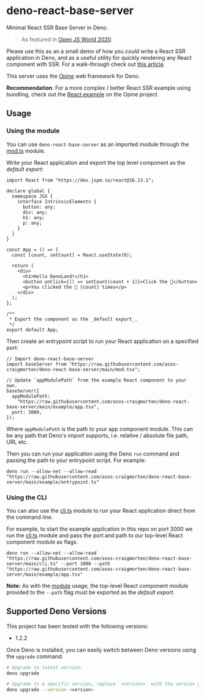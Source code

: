 # deno-react-base-server

Minimal React SSR Base Server in Deno.

> As featured in [Open JS World 2020](https://www.youtube.com/watch?v=doug6st5vAs).

Please use this as an a small demo of how you _could_ write a React SSR application in Deno, and as a useful utility for quickly rendering any React component with SSR. For a walk-through check out [this article](https://dev.to/craigmorten/writing-a-react-ssr-app-in-deno-2m7).

This server uses the [Opine](https://github.com/asos-craigmorten/opine) web framework for Deno.

**Recommendation**: For a more complex / better React SSR example using bundling, check out the [React example](https://github.com/asos-craigmorten/opine/tree/main/examples/react) on the Opine project.

## Usage

### Using the module

You can use `deno-react-base-server` as an imported module through the [mod.ts](./mod.ts) module.

Write your React application and export the top level component as the _default export_:

```tsx
import React from "https://dev.jspm.io/react@16.13.1";

declare global {
  namespace JSX {
    interface IntrinsicElements {
      button: any;
      div: any;
      h1: any;
      p: any;
    }
  }
}

const App = () => {
  const [count, setCount] = React.useState(0);

  return (
    <div>
      <h1>Hello DenoLand!</h1>
      <button onClick={() => setCount(count + 1)}>Click the 🦕</button>
      <p>You clicked the 🦕 {count} times</p>
    </div>
  );
};

/**
 * Export the component as the _default export_.
 */
export default App;
```

Then create an entrypoint script to run your React application on a specified port:

```tsx
// Import deno-react-base-server
import baseServer from "https://raw.githubusercontent.com/asos-craigmorten/deno-react-base-server/main/mod.tsx";

// Update `appModulePath` from the example React component to your own.
baseServer({
  appModulePath:
    "https://raw.githubusercontent.com/asos-craigmorten/deno-react-base-server/main/example/app.tsx",
  port: 3000,
});
```

Where `appModulePath` is the path to your app component module. This can be any path that Deno's import supports, i.e. relative / absolute file path, URL etc.

Then you can run your application using the Deno `run` command and passing the path to your entrypoint script. For example:

```console
deno run --allow-net --allow-read "https://raw.githubusercontent.com/asos-craigmorten/deno-react-base-server/main/example/entrypoint.ts"
```

### Using the CLI

You can also use the [cli.ts](./cli.ts) module to run your React application direct from the command line.

For example, to start the example application in this repo on port 3000 we run the [cli.ts](./cli.ts) module and pass the port and path to our top-level React component module as flags.

```console
deno run --allow-net --allow-read "https://raw.githubusercontent.com/asos-craigmorten/deno-react-base-server/main/cli.ts" --port 3000 --path "https://raw.githubusercontent.com/asos-craigmorten/deno-react-base-server/main/example/app.tsx"
```

**Note:** As with the [module](#using-the-module) usage, the top-level React component module provided to the `--path` flag must be exported as the _default export_.

## Supported Deno Versions

This project has been tested with the following versions:

- 1.2.2

Once Deno is installed, you can easily switch between Deno versions using the `upgrade` command:

```bash
# Upgrade to latest version:
deno upgrade

# Upgrade to a specific version, replace `<version>` with the version you want (e.g. `1.0.0`):
deno upgrade --version <version>
```
